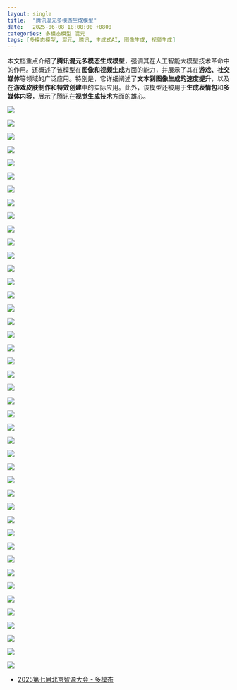 ```yaml
---
layout: single
title:  "腾讯混元多模态生成模型"
date:   2025-06-08 18:00:00 +0800
categories: 多模态模型 混元
tags: [多模态模型, 混元, 腾讯, 生成式AI, 图像生成, 视频生成]
---
```


本文档重点介绍了**腾讯混元多模态生成模型**，强调其在人工智能大模型技术革命中的作用。还概述了该模型在**图像和视频生成**方面的能力，并展示了其在**游戏、社交媒体**等领域的广泛应用。特别是，它详细阐述了**文本到图像生成的速度提升**，以及在**游戏皮肤制作和特效创建**中的实际应用。此外，该模型还被用于**生成表情包**和**多媒体内容**，展示了腾讯在**视觉生成技术**方面的雄心。

<!--more-->

![](/images/2025/BAAI/Hunyuan/00.jpg)

![](/images/2025/BAAI/Hunyuan/01.jpg)

![](/images/2025/BAAI/Hunyuan/02.jpg)

![](/images/2025/BAAI/Hunyuan/03.jpg)

![](/images/2025/BAAI/Hunyuan/04.jpg)

![](/images/2025/BAAI/Hunyuan/05.jpg)

![](/images/2025/BAAI/Hunyuan/06.jpg)

![](/images/2025/BAAI/Hunyuan/07.jpg)

![](/images/2025/BAAI/Hunyuan/08.jpg)

![](/images/2025/BAAI/Hunyuan/09.jpg)

![](/images/2025/BAAI/Hunyuan/10.jpg)

![](/images/2025/BAAI/Hunyuan/11.jpg)

![](/images/2025/BAAI/Hunyuan/12.jpg)

![](/images/2025/BAAI/Hunyuan/13.jpg)

![](/images/2025/BAAI/Hunyuan/14.jpg)

![](/images/2025/BAAI/Hunyuan/15.jpg)

![](/images/2025/BAAI/Hunyuan/16.jpg)

![](/images/2025/BAAI/Hunyuan/17.jpg)

![](/images/2025/BAAI/Hunyuan/18.jpg)

![](/images/2025/BAAI/Hunyuan/19.jpg)

![](/images/2025/BAAI/Hunyuan/20.jpg)

![](/images/2025/BAAI/Hunyuan/21.jpg)

![](/images/2025/BAAI/Hunyuan/22.jpg)

![](/images/2025/BAAI/Hunyuan/23.jpg)

![](/images/2025/BAAI/Hunyuan/24.jpg)

![](/images/2025/BAAI/Hunyuan/25.jpg)

![](/images/2025/BAAI/Hunyuan/26.jpg)

![](/images/2025/BAAI/Hunyuan/27.jpg)

![](/images/2025/BAAI/Hunyuan/28.jpg)

![](/images/2025/BAAI/Hunyuan/29.jpg)

![](/images/2025/BAAI/Hunyuan/30.jpg)

![](/images/2025/BAAI/Hunyuan/31.jpg)

![](/images/2025/BAAI/Hunyuan/32.jpg)

![](/images/2025/BAAI/Hunyuan/33.jpg)

![](/images/2025/BAAI/Hunyuan/34.jpg)

![](/images/2025/BAAI/Hunyuan/35.jpg)

![](/images/2025/BAAI/Hunyuan/36.jpg)

![](/images/2025/BAAI/Hunyuan/37.jpg)

![](/images/2025/BAAI/Hunyuan/38.jpg)

![](/images/2025/BAAI/Hunyuan/39.jpg)

![](/images/2025/BAAI/Hunyuan/40.jpg)

![](/images/2025/BAAI/Hunyuan/41.jpg)

![](/images/2025/BAAI/Hunyuan/42.jpg)

- [2025第七届北京智源大会 - 多模态](https://www.bilibili.com/video/BV1jRT1zZE4Z)
